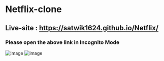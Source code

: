 # Netflix-clone
## Live-site : https://satwik1624.github.io/Netflix/
### Please open the above link in Incognito Mode
![image](https://github.com/user-attachments/assets/c4e1437c-8acf-42a5-bd06-e97d1e938f0c)
![image](https://github.com/user-attachments/assets/9d413374-5d45-466a-8011-acb7fef58055)
